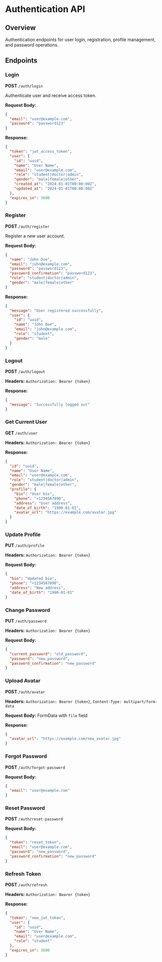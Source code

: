 
# Authentication API

## Overview
Authentication endpoints for user login, registration, profile management, and password operations.

## Endpoints

### Login
**POST** `/auth/login`

Authenticate user and receive access token.

**Request Body:**
```json
{
  "email": "user@example.com",
  "password": "password123"
}
```

**Response:**
```json
{
  "token": "jwt_access_token",
  "user": {
    "id": "uuid",
    "name": "User Name",
    "email": "user@example.com",
    "role": "student|doctor|admin",
    "gender": "male|female|other",
    "created_at": "2024-01-01T00:00:00Z",
    "updated_at": "2024-01-01T00:00:00Z"
  },
  "expires_in": 3600
}
```

### Register
**POST** `/auth/register`

Register a new user account.

**Request Body:**
```json
{
  "name": "John Doe",
  "email": "john@example.com",
  "password": "password123",
  "password_confirmation": "password123",
  "role": "student|doctor|admin",
  "gender": "male|female|other"
}
```

**Response:**
```json
{
  "message": "User registered successfully",
  "user": {
    "id": "uuid",
    "name": "John Doe",
    "email": "john@example.com",
    "role": "student",
    "gender": "male"
  }
}
```

### Logout
**POST** `/auth/logout`

**Headers:** `Authorization: Bearer {token}`

**Response:**
```json
{
  "message": "Successfully logged out"
}
```

### Get Current User
**GET** `/auth/user`

**Headers:** `Authorization: Bearer {token}`

**Response:**
```json
{
  "id": "uuid",
  "name": "User Name",
  "email": "user@example.com",
  "role": "student|doctor|admin",
  "gender": "male|female|other",
  "profile": {
    "bio": "User bio",
    "phone": "+1234567890",
    "address": "User address",
    "date_of_birth": "1990-01-01",
    "avatar_url": "https://example.com/avatar.jpg"
  }
}
```

### Update Profile
**PUT** `/auth/profile`

**Headers:** `Authorization: Bearer {token}`

**Request Body:**
```json
{
  "bio": "Updated bio",
  "phone": "+1234567890",
  "address": "New address",
  "date_of_birth": "1990-01-01"
}
```

### Change Password
**PUT** `/auth/password`

**Headers:** `Authorization: Bearer {token}`

**Request Body:**
```json
{
  "current_password": "old_password",
  "password": "new_password",
  "password_confirmation": "new_password"
}
```

### Upload Avatar
**POST** `/auth/avatar`

**Headers:** `Authorization: Bearer {token}`, `Content-Type: multipart/form-data`

**Request Body:** FormData with `file` field

**Response:**
```json
{
  "avatar_url": "https://example.com/new_avatar.jpg"
}
```

### Forgot Password
**POST** `/auth/forgot-password`

**Request Body:**
```json
{
  "email": "user@example.com"
}
```

### Reset Password
**POST** `/auth/reset-password`

**Request Body:**
```json
{
  "token": "reset_token",
  "email": "user@example.com",
  "password": "new_password",
  "password_confirmation": "new_password"
}
```

### Refresh Token
**POST** `/auth/refresh`

**Headers:** `Authorization: Bearer {token}`

**Response:**
```json
{
  "token": "new_jwt_token",
  "user": {
    "id": "uuid",
    "name": "User Name",
    "email": "user@example.com",
    "role": "student"
  },
  "expires_in": 3600
}
```
